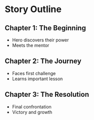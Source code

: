 # Story Outline

## Chapter 1: The Beginning
- Hero discovers their power
- Meets the mentor

## Chapter 2: The Journey
- Faces first challenge
- Learns important lesson

## Chapter 3: The Resolution
- Final confrontation
- Victory and growth